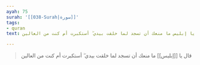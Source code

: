 ```yaml
---
ayah: 75
surah: '[[038-Surah|سورة]]'
tags:
- quran
text: قال يا إبليس ما منعك أن تسجد لما خلقت بيدي ۖ أستكبرت أم كنت من العالين

---
```

> قال يا [[إبليس]] ما منعك أن تسجد لما خلقت بيدي ۖ أستكبرت أم كنت من العالين
